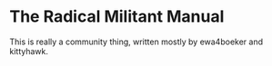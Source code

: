 # The Radical Militant Manual

This is really a community thing, written mostly by ewa4boeker and kittyhawk.
